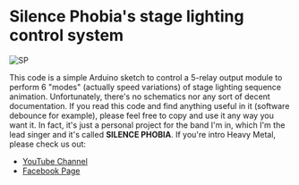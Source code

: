 # Silence Phobia's stage lighting control system
![SP](https://i.ibb.co/j3DcvMV/silence-mini.png)

This code is a simple Arduino sketch to control a 5-relay output module to perform 6 "modes" (actually speed variations) of stage lighting sequence animation.
Unfortunately, there's no schematics nor any sort of decent documentation.
If you read this code and find anything useful in it (software debounce for example), please feel free to copy and use it any way you want it.
In fact, it's just a personal project for the band I'm in, which I'm the lead singer and it's called **SILENCE PHOBIA**.
If you're intro Heavy Metal, please check us out:
- [YouTube Channel](https://www.youtube.com/channel/UCLAoY-ldTdwwDySCUZChF9Q)
- [Facebook Page](https://www.facebook.com/silencephobia/)
